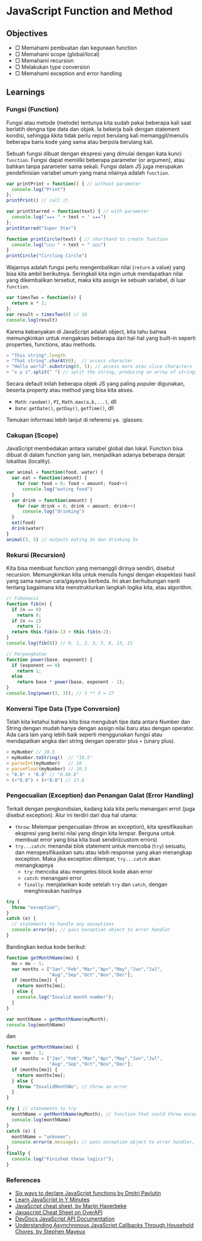 # JavaScript Function and Method

## Objectives

- ▢ Memahami pembuatan dan kegunaan function
- ▢ Memahami scope (global/local)
- ▢ Memahami recursion
- ▢ Melakukan type conversion
- ▢ Memahami exception and error handling

## Learnings

### Fungsi (Function)

Fungsi atau metode (metode) tentunya kita sudah pakai beberapa kali saat berlatih dengna tipe data dan objek. Ia bekerja baik dengan statement kondisi, sehingga kkita tidak perlu repot berulang kali memanggil/menulis beberapa baris kode yang sama atau berpola berulang kali.

Sebuah fungsi dibuat dengan ekspresi yang dimulai dengan kata kunci `function`. Fungsi dapat memiliki beberapa parameter (or argumen), atau bahkan tanpa parameter sama sekali. Fungsi dalam JS juga merupakan pendefinisian variabel umum yang mana nilainya adalah `function`.

```javascript
var printPrint = function() { // without parameter
  console.log("Print")
};
printPrint() // call it

var printStarred = function(text) { // with parameter
  console.log("★★★ " + text + " ★★★")
};
printStarred("Super Star")

function printCircle(text) { // shorthand to create function
  console.log("○○○ " + text + " ○○○")
}
printCircle("Circling Circle")
```

Wajarnya adalah fungsi perlu mengembalikan nilai (`return` a value) yang bisa kita ambil berikutnya. Seringkali kita ingin untuk mendapatkan nilai yang dikembalikan tersebut, maka kita assign ke sebuah variabel, di luar `function`.

```javascript
var timesTwo = function(x) {
  return x * 2;
};
var result = timesTwo(8) // 16
console.log(result)
```

Karena kebanyakan di JavaScript adalah object, kita tahu bahwa memungkinkan untuk mengakses beberapa dari hal-hal yang built-in seperti properties, functions, atau methods.

```javascript
> "This string".length
> "That string".charAt(0);  // access character
> "Hello world".substring(0, 5); // access more atau slice characters
> "x y z".split(" ") // split the string, producing an array of strings
```

Secara default inilah beberapa objek JS yang paling populer digunakan, beserta property atau method yang bisa kita akses.

- `Math`: `random()`, `PI`, `Math.max(a,b,...)`, dll
- `Date`: `getDate()`, `getDay()`, `getTime()`, dll

Temukan informasi lebih lanjut di referensi ya. :glasses:

### Cakupan (Scope)

JavaScript membedakan antara variabel global dan lokal. Function bisa dibuat di dalam function yang lain, menjadikan adanya beberapa derajat lokalitas (locality).

```javascript
var animal = function(food, water) {
  var eat = function(amount) {
    for (var food = 0; food < amount; food++)
      console.log("eating food")
  }
  var drink = function(amount) {
    for (var drink = 0; drink < amount; drink++)
      console.log("drinking")
  }
  eat(food)
  drink(water)
}
animal(3, 5) // outputs eating 3x dan drinking 5x
```

### Rekursi (Recursion)

Kita bisa membuat function yang memanggil dirinya sendiri, disebut recursion. Memungkinkan kita untuk menulis fungsi dengan ekspektasi hasil yang sama namun cara/gayanya berbeda. Ini akan berhubungan nanti tentang bagaimana kita menstrukturkan langkah logika kita, atau algorithm.

```javascript
// Fibonacci
function fib(n) {
  if (n == 0)
    return 0;
  if (n <= 2)
    return 1;
  return this.fib(n-1) + this.fib(n-2);
}
console.log(fib(8)) // 0, 1, 2, 3, 5, 8, 13, 21

// Perpangkatan
function power(base, exponent) {
  if (exponent == 0)
    return 1;
  else
    return base * power(base, exponent - 1);
}
console.log(power(3, 3)); // 3 ** 3 = 27
```

### Konversi Tipe Data (Type Conversion)

Telah kita ketahui bahwa kita bisa mengubah tipe data antara Number dan String dengan mudah hanya dengan assign nilai baru atau dengan operator. Ada cara lain yang lebih baik seperti menggunakan fungsi atau mendapatkan angka dari string dengan operator plus `+` (unary plus).

```javascript
> myNumber // 10.5
> myNumber.toString()  // "10.5"
> parseInt(myNumber)   // 10
> parseFloat(myNumber) // 10.5
> "8.8" + "8.8" // "8.88.8"
> (+"8.8") + (+"8.8") // 17.6
```

### Pengecualian (Exception) dan Penangan Galat (Error Handling)

Terkait dengan pengkondisian, kadang kala kita perlu menangani errot (juga disebut exception). Alur ini terdiri dari dua hal utama:

- `throw`: Melempar pengecualian (throw an exception), kita spesifikasikan ekspresi yang berisi nilai yang dingin kita lempar. Berguna untuk membuat error yang bisa kita buat sendiri(custom errors)
- `try...catch`: menandai blok statement untuk mencoba (`try`) sesuatu, dan menspesifikasikan satu atau lebih response yang akan menangkap exception. Maka jika exception dilempar, `try...catch` akan menangkapnya
  - `try`: mencoba atau mengetes block kode akan error
  - `catch`: menangani error
  - `finally`: menjalankan kode setelah `try` dan `catch`, dengan menghiraukan hasilnya

```javascript
try {
  throw "exception";
}
catch (e) {
  // statements to handle any exceptions
  console.error(e); // pass exception object to error handler
}
```

Bandingkan kedua kode berikut:

```javascript
function getMonthName(mo) {
  mo = mo - 1;
  var months = ["Jan","Feb","Mar","Apr","May","Jun","Jul",
                "Aug","Sep","Oct","Nov","Dec"];
  if (months[mo]) {
    return months[mo];
  } else {
    console.log("Invalid month number");
  }
}

var monthName = getMonthName(myMonth);
console.log(monthName)
```

dan

```javascript
function getMonthName(mo) {
  mo = mo - 1;
  var months = ["Jan","Feb","Mar","Apr","May","Jun","Jul",
                "Aug","Sep","Oct","Nov","Dec"];
  if (months[mo]) {
    return months[mo];
  } else {
    throw "InvalidMonthNo"; // throw an error
  }
}

try { // statements to try
  monthName = getMonthName(myMonth); // function that could throw exception
  console.log(monthName)
}
catch (e) {
  monthName = "unknown";
  console.error(e.message); // pass exception object to error handler, customize it
}
finally {
  console.log("Finished these logics!");
}
```

### References

- [Six ways to declare JavaScript functions by Dmitri Pavlutin](https://rainsoft.io/6-ways-to-declare-javascript-functions)
- [Learn JavaScript in Y Minutes](http://learnxinyminutes.com/docs/javascript)
- [JavaScript cheat sheet, by Marijn Haverbeke](http://marijnhaverbeke.nl/js-cheatsheet.html)
- [Javascript Cheat Sheet on OverAPI](http://overapi.com/javascript)
- [DevDocs JavaScript API Documentation](http://devdocs.io/javascript)
- [Understanding Asynchronous JavaScript Callbacks Through Household Chores, by Stephen Mayeux](https://medium.freecodecamp.com/understanding-asynchronous-javascript-callbacks-through-household-chores-e3de9a1dbd04)
